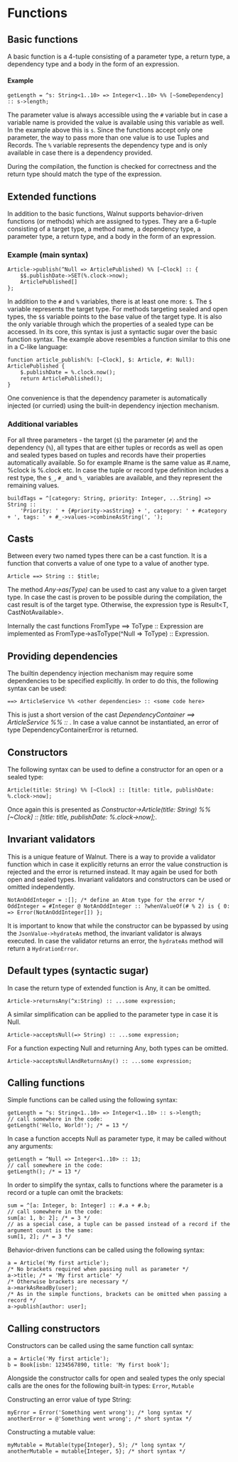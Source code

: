# Functions

## Basic functions
A basic function is a 4-tuple consisting of a parameter type, a return type, a dependency type and a body in the form of an expression. 

#### Example
```walnut
getLength = ^s: String<1..10> => Integer<1..10> %% [~SomeDependency] :: s->length;
```
The parameter value is always accessible using the `#` variable but in case a variable name is provided
the value is available using this variable as well. In the example above this is `s`. 
Since the functions accept only one parameter, the way to pass more than one value is to use Tuples and Records.
The `%` variable represents the dependency type and is only available in case there is a dependency provided. 

During the compilation, the function is checked for correctness and the return type should match the type of the expression.

## Extended functions
In addition to the basic functions, Walnut supports behavior-driven functions (or methods) which are assigned to types.
They are a 6-tuple consisting of a target type, a method name, a dependency type, a parameter type, a return type,
and a body in the form of an expression.

### Example (main syntax)
```walnut
Article->publish(^Null => ArticlePublished) %% [~Clock] :: {
    $$.publishDate->SET(%.clock->now);
    ArticlePublished[]
};
```
In addition to the `#` and `%` variables, there is at least one more: `$`. The `$` variable represents the target type.
For methods targeting sealed and open types, the `$$` variable points to the base value of the target type.
It is also the only variable through which the properties of a sealed type can be accessed.
In its core, this syntax is just a syntactic sugar over the basic function syntax. The example above resembles a 
function similar to this one in a C-like language:
```
function article_publish(%: [~Clock], $: Article, #: Null): ArticlePublished {
    $.publishDate = %.clock.now();
    return ArticlePublished();
}
```
One convenience is that the dependency parameter is automatically injected (or curried) using the built-in dependency injection mechanism.

### Additional variables
For all three parameters - the target (`$`) the parameter (`#`) and the dependency (`%`), all types that are 
either tuples or records as well as open and sealed types based on tuples and records have their properties automatically
available. So for example #name is the same value as #.name, %clock is %.clock etc. In case the tuple or record type
definition includes a rest type, the `$_`, `#_` and `%_` variables are available, and they represent the remaining values.
```walnut
buildTags = ^[category: String, priority: Integer, ...String] => String :: 
    'Priority: ' + {#priority->asString} + ', category: ' + #category + ', tags: ' + #_->values->combineAsString(', ');
```

## Casts
Between every two named types there can be a cast function. It is a function that converts a value of one type to a value of another type.
```walnut
Article ==> String :: $title;  
```

The method *Any->as(Type)* can be used to cast any value to a given target type. In case the cast is proven to be possible
during the compilation, the cast result is of the target type. Otherwise, the expression type is Result<T, CastNotAvailable>.

Internally the cast functions FromType ==> ToType :: Expression are implemented as FromType->asToType(^Null => ToType) :: Expression.

## Providing dependencies
The builtin dependency injection mechanism may require some dependencies to be specified explicitly. In order to do this,
the following syntax can be used:
```walnut
==> ArticleService %% <other dependencies> :: <some code here>
```
This is just a short version of the cast *DependencyContainer ==> ArticleService %% <other dependencies> :: <some code here>*.
In case a value cannot be instantiated, an error of type DependencyContainerError is returned.

## Constructors
The following syntax can be used to define a constructor for an open or a sealed type:
```
Article(title: String) %% [~Clock] :: [title: title, publishDate: %.clock->now];
```
Once again this is presented as *Constructor->Article(title: String) %% [~Clock] :: [title: title, publishDate: %.clock->now];*.

## Invariant validators
This is a unique feature of Walnut. There is a way to provide a validator function which in case it explicitly returns an 
error the value construction is rejected and the error is returned instead. It may again be used for both open and sealed types.
Invariant validators and constructors can be used or omitted independently.
```walnut
NotAnOddInteger = :[]; /* define an Atom type for the error */
OddInteger = #Integer @ NotAnOddInteger :: ?whenValueOf(# % 2) is { 0: => Error(NotAnOddInteger[]) };
```
It is important to know that while the constructor can be bypassed by using the `JsonValue->hydrateAs` method, 
the invariant validator is always executed. In case the validator returns an error, the `hydrateAs` method will return a `HydrationError`.

## Default types (syntactic sugar)
In case the return type of extended function is Any, it can be omitted.
```walnut
Article->returnsAny(^x:String) :: ...some expression;
```
A similar simplification can be applied to the parameter type in case it is Null.
```walnut
Article->acceptsNull(=> String) :: ...some expression;
```

For a function expecting Null and returning Any, both types can be omitted.
```walnut
Article->acceptsNullAndReturnsAny() :: ...some expression;
```

## Calling functions
Simple functions can be called using the following syntax:
```walnut
getLength = ^s: String<1..10> => Integer<1..10> :: s->length;
// call somewhere in the code:
getLength('Hello, World!'); /* = 13 */
```
In case a function accepts Null as parameter type, it may be called without any arguments:
```walnut
getLength = ^Null => Integer<1..10> :: 13;
// call somewhere in the code:
getLength(); /* = 13 */
```
In order to simplify the syntax, calls to functions where the parameter is a record or a tuple can omit the brackets:
```walnut
sum = ^[a: Integer, b: Integer] :: #.a + #.b;
// call somewhere in the code:
sum[a: 1, b: 2]; /* = 3 */
// as a special case, a tuple can be passed instead of a record if the argument count is the same:
sum[1, 2]; /* = 3 */
```

Behavior-driven functions can be called using the following syntax:
```walnut
a = Article('My first article');
/* No brackets required when passing null as parameter */
a->title; /* = 'My first article' */
/* Otherwise brackets are necessary */
a->markAsReadBy(user);
/* As in the simple functions, brackets can be omitted when passing a record */
a->publish[author: user];
```

## Calling constructors
Constructors can be called using the same function call syntax:
```walnut
a = Article('My first article');
b = Book[isbn: 1234567890, title: 'My first book'];
```
Alongside the constructor calls for open and sealed types the only special calls are the ones for the following 
built-in types: `Error`, `Mutable`

Constructing an error value of type String:
```walnut
myError = Error('Something went wrong'); /* long syntax */
anotherError = @'Something went wrong'; /* short syntax */
```
Constructing a mutable value:
```walnut
myMutable = Mutable(type{Integer}, 5); /* long syntax */
anotherMutable = mutable{Integer, 5}; /* short syntax */
```